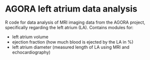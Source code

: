 # AGORA left atrium data analysis
R code for data analysis of MRI imaging data from the AGORA project, specifically regarding the left atrium (LA). 
Contains modules for:
- left atrium volume
- ejection fraction (how much blood is ejected by the LA in %)
- left atrium diameter (measured length of LA using MRI and echocardiography)
